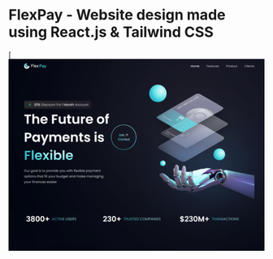 # FlexPay - Website design made using React.js & Tailwind CSS

[![Flexpay Image](https://github.com/matic031/payments-website-react-tailwind/blob/main/public/flexpay.png)
